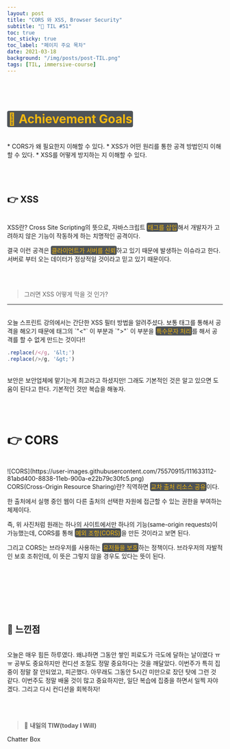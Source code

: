 ```yaml
---
layout: post
title: "CORS 와 XSS, Browser Security"
subtitle: "📅 TIL #51"
toc: true
toc_sticky: true
toc_label: "페이지 주요 목차"
date: 2021-03-18
background: "/img/posts/post-TIL.png"
tags: [TIL, immersive-course]
---
```


<br/>
<br/>

# <span style ="background-color:#4e5357; color:#f2b810; border-radius:4px; padding:2px">🎯 Achievement Goals</span>

<br/>
* CORS가 왜 필요한지 이해할 수 있다.
* XSS가 어떤 원리를 통한 공격 방법인지 이해할 수 있다.
* XSS를 어떻게 방지하는 지 이해할 수 있다.

<br/>


<br/>
<br/>
<br/>

## 👉 XSS

<br/>
XSS란? Cross Site Scripting의 뜻으로, 자바스크립트 <span style ="background-color:#4e5357; color:#f2b810; border-radius:4px; padding:2px">태그를 삽입</span>해서 개발자가 고려하지 않은 기능이 작동하게 하는 치명적인 공격이다.

결국 이런 공격은 <span style ="background-color:#4e5357; color:#f2b810; border-radius:4px; padding:2px">클라이언트가 서버를 신뢰</span>하고 있기 때문에 발생하는 이슈라고 한다. 서버로 부터 오는 데이터가 정상적일 것이라고 믿고 있기 때문이다.

<br/>
<br/>

> 그러면 XSS 어떻게 막을 것 인가?
---

<br/>
오늘 스프린트 강의에서는 간단한 XSS 필터 방법을 알려주셨다. 보통 태그를 통해서 공격을 해오기 때문에 태그의 `"<"` 이 부분과 `">"` 이 부분을 <span style ="background-color:#4e5357; color:#f2b810; border-radius:4px; padding:2px">특수문자 처리</span>를 해서 공격를 할 수 없게 만드는 것이다!!

<br/>

```js
.replace(/</g, '&lt;')
.replace(/>/g, '&gt;')
```

<br/>
보안은 보안업체에 맡기는게 최고라고 하셨지만! 그래도 기본적인 것은 알고 있으면 도움이 된다고 한다. 기본적인 것만 복습을 해놓자.

<br/>
<br/>
<br/>
<br/>

# 👉 CORS

<br/>
![CORS](https://user-images.githubusercontent.com/75570915/111633112-81abd400-8838-11eb-900a-e22b79c30fc5.png)

<br/>
CORS(Cross-Origin Resource Sharing)란? 직역하면 <span style ="background-color:#4e5357; color:#f2b810; border-radius:4px; padding:2px">교차 출처 리소스 공유</span>이다.

한 출처에서 실행 중인 웹이 다른 출처의 선택한 자원에 접근할 수 있는 권한을 부여하는 체제이다. 

즉, 위 사진처럼 원래는 하나의 사이트에서만 하나의 기능(same-origin requests)이 가능했는데, CORS를 통해 <span style ="background-color:#4e5357; color:#f2b810; border-radius:4px; padding:2px">예외 조항(CORS)</span>을 만든 것이라고 보면 된다.

그리고 CORS는 브라우저를 사용하는 <span style ="background-color:#4e5357; color:#f2b810; border-radius:4px; padding:2px">유저들을 보호</span>하는 정책이다. 브라우저의 자발적인 보호 조취인데, 이 뜻은 그렇지 않을 경우도 있다는 뜻이 된다.

<br/>
<br/>
<br/>
<br/>
<br/>
<br/>

## 🙌 느낀점

<br/>
오늘은 매우 힘든 하루였다. 왜냐하면 그동안 쌓인 피로도가 극도에 달하는 날이였다 ㅠㅠ 공부도 중요하지만 컨디션 조절도 정말 중요하다는 것을 깨달았다. 이번주가 특히 집중이 정말 잘 안되었고, 피곤했다. 아무래도 그동안 5시간 미만으로 잤던 탓에 그런 것 같다. 이번주도 정말 배울 것이 많고 중요하지만, 일단 복습에 집중을 하면서 일찍 자야겠다. 그리고 다시 컨디션을 회복하자!

<br/>
<br/>
<br/>
<br/>

> 👊 **내일의 TIW(today I Will)**

Chatter Box

